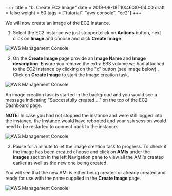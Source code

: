 +++
title = "b. Create EC2 Image"
date = 2019-09-18T10:46:30-04:00
draft = false
weight = 50
tags = ["tutorial", "aws console", "ec2"]
+++

We will now create an image of the EC2 Instance.

1.	Select the EC2 instance we just stopped,click on **Actions** button, next click on **Image** and choose and click **Create Image** 


![AWS Management Console](/images/hpc-aws-parallelcluster-workshop/EC2CreateImage.png)


2.	On the **Create Image** page provide an **Image Name** and **Image description**. Ensure you remove the extra EBS volume we had attached to the EC2 Instance by clicking on the "x" button (see image below) . Click on **Create Image** to start the Image creation task.


![AWS Management Console](/images/hpc-aws-parallelcluster-workshop/EC2CreateImageDialog.png)

An image creation task is started in the backgroud and you would see a message indicating "Successfully created ..." on the top of the EC2 Dashboard page.

**NOTE**: In case you had not stopped the instance and were still logged into the instance, the Instance would have rebooted and your ssh session would need to be restarted to connect back to the instance.

![AWS Management Console](/images/hpc-aws-parallelcluster-workshop/EC2CreateImageSuccess.png)

3.	Pause for a minute to let the image creation task to progress. To check if the image has been created choose and click on **AMIs** under the **Images** section in the left Navigation pane to view all the AMI's created earlier as well as the new one being created.

You will see that the new AMI is either being created or already created and ready for use with the name supplied in the **Create Image** page.


![AWS Management Console](/images/hpc-aws-parallelcluster-workshop/EC2AMI.png)
